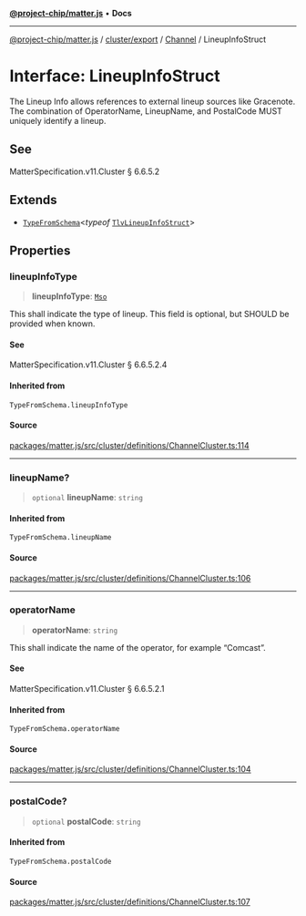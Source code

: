 [**@project-chip/matter.js**](../../../../../README.md) • **Docs**

***

[@project-chip/matter.js](../../../../../modules.md) / [cluster/export](../../../README.md) / [Channel](../README.md) / LineupInfoStruct

# Interface: LineupInfoStruct

The Lineup Info allows references to external lineup sources like Gracenote. The combination of OperatorName,
LineupName, and PostalCode MUST uniquely identify a lineup.

## See

MatterSpecification.v11.Cluster § 6.6.5.2

## Extends

- [`TypeFromSchema`](../../../../../tlv/export/README.md#typefromschemas)\<*typeof* [`TlvLineupInfoStruct`](../README.md#tlvlineupinfostruct)\>

## Properties

### lineupInfoType

> **lineupInfoType**: [`Mso`](../enumerations/LineupInfoType.md#mso)

This shall indicate the type of lineup. This field is optional, but SHOULD be provided when known.

#### See

MatterSpecification.v11.Cluster § 6.6.5.2.4

#### Inherited from

`TypeFromSchema.lineupInfoType`

#### Source

[packages/matter.js/src/cluster/definitions/ChannelCluster.ts:114](https://github.com/project-chip/matter.js/blob/7a8cbb56b87d4ccf34bec5a9a95ab40a1711324f/packages/matter.js/src/cluster/definitions/ChannelCluster.ts#L114)

***

### lineupName?

> `optional` **lineupName**: `string`

#### Inherited from

`TypeFromSchema.lineupName`

#### Source

[packages/matter.js/src/cluster/definitions/ChannelCluster.ts:106](https://github.com/project-chip/matter.js/blob/7a8cbb56b87d4ccf34bec5a9a95ab40a1711324f/packages/matter.js/src/cluster/definitions/ChannelCluster.ts#L106)

***

### operatorName

> **operatorName**: `string`

This shall indicate the name of the operator, for example “Comcast”.

#### See

MatterSpecification.v11.Cluster § 6.6.5.2.1

#### Inherited from

`TypeFromSchema.operatorName`

#### Source

[packages/matter.js/src/cluster/definitions/ChannelCluster.ts:104](https://github.com/project-chip/matter.js/blob/7a8cbb56b87d4ccf34bec5a9a95ab40a1711324f/packages/matter.js/src/cluster/definitions/ChannelCluster.ts#L104)

***

### postalCode?

> `optional` **postalCode**: `string`

#### Inherited from

`TypeFromSchema.postalCode`

#### Source

[packages/matter.js/src/cluster/definitions/ChannelCluster.ts:107](https://github.com/project-chip/matter.js/blob/7a8cbb56b87d4ccf34bec5a9a95ab40a1711324f/packages/matter.js/src/cluster/definitions/ChannelCluster.ts#L107)
